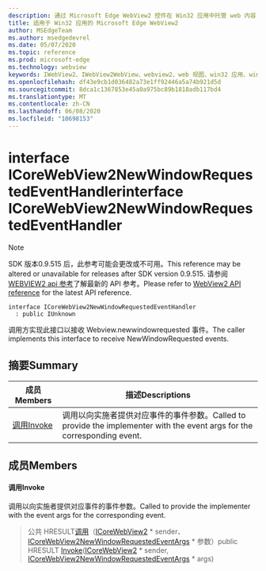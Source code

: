 ```yaml
---
description: 通过 Microsoft Edge WebView2 控件在 Win32 应用中托管 web 内容
title: 适用于 Win32 应用的 Microsoft Edge WebView2
author: MSEdgeTeam
ms.author: msedgedevrel
ms.date: 05/07/2020
ms.topic: reference
ms.prod: microsoft-edge
ms.technology: webview
keywords: IWebView2、IWebView2WebView、webview2、web 视图、win32 应用、win32、edge、ICoreWebView2、ICoreWebView2Controller、浏览器控件、边缘 html
ms.openlocfilehash: df43e9cb1d036482a73e1ff92446a5a74b921d5d
ms.sourcegitcommit: 8dca1c1367853e45a0a975bc89b1818adb117bd4
ms.translationtype: MT
ms.contentlocale: zh-CN
ms.lasthandoff: 06/08/2020
ms.locfileid: "10698153"
---
```

# <span data-ttu-id="21f86-104">interface ICoreWebView2NewWindowRequestedEventHandler</span><span class="sxs-lookup"><span data-stu-id="21f86-104">interface ICoreWebView2NewWindowRequestedEventHandler</span></span> 

> [!NOTE]
> <span data-ttu-id="21f86-105">SDK 版本0.9.515 后，此参考可能会更改或不可用。</span><span class="sxs-lookup"><span data-stu-id="21f86-105">This reference may be altered or unavailable for releases after SDK version 0.9.515.</span></span> <span data-ttu-id="21f86-106">请参阅[WEBVIEW2 api 参考](../../../webview2-api-reference.md)了解最新的 API 参考。</span><span class="sxs-lookup"><span data-stu-id="21f86-106">Please refer to [WebView2 API reference](../../../webview2-api-reference.md) for the latest API reference.</span></span>

```
interface ICoreWebView2NewWindowRequestedEventHandler
  : public IUnknown
```

<span data-ttu-id="21f86-107">调用方实现此接口以接收 Webview.newwindowrequested 事件。</span><span class="sxs-lookup"><span data-stu-id="21f86-107">The caller implements this interface to receive NewWindowRequested events.</span></span>

## <span data-ttu-id="21f86-108">摘要</span><span class="sxs-lookup"><span data-stu-id="21f86-108">Summary</span></span>

 <span data-ttu-id="21f86-109">成员</span><span class="sxs-lookup"><span data-stu-id="21f86-109">Members</span></span>                        | <span data-ttu-id="21f86-110">描述</span><span class="sxs-lookup"><span data-stu-id="21f86-110">Descriptions</span></span>
--------------------------------|---------------------------------------------
[<span data-ttu-id="21f86-111">调用</span><span class="sxs-lookup"><span data-stu-id="21f86-111">Invoke</span></span>](#invoke) | <span data-ttu-id="21f86-112">调用以向实施者提供对应事件的事件参数。</span><span class="sxs-lookup"><span data-stu-id="21f86-112">Called to provide the implementer with the event args for the corresponding event.</span></span>

## <span data-ttu-id="21f86-113">成员</span><span class="sxs-lookup"><span data-stu-id="21f86-113">Members</span></span>

#### <span data-ttu-id="21f86-114">调用</span><span class="sxs-lookup"><span data-stu-id="21f86-114">Invoke</span></span> 

<span data-ttu-id="21f86-115">调用以向实施者提供对应事件的事件参数。</span><span class="sxs-lookup"><span data-stu-id="21f86-115">Called to provide the implementer with the event args for the corresponding event.</span></span>

> <span data-ttu-id="21f86-116">公共 HRESULT[调用](#invoke)（[ICoreWebView2](icorewebview2.md) \* sender、 [ICoreWebView2NewWindowRequestedEventArgs](icorewebview2newwindowrequestedeventargs.md) \* 参数）</span><span class="sxs-lookup"><span data-stu-id="21f86-116">public HRESULT [Invoke](#invoke)([ICoreWebView2](icorewebview2.md) \* sender, [ICoreWebView2NewWindowRequestedEventArgs](icorewebview2newwindowrequestedeventargs.md) \* args)</span></span>

